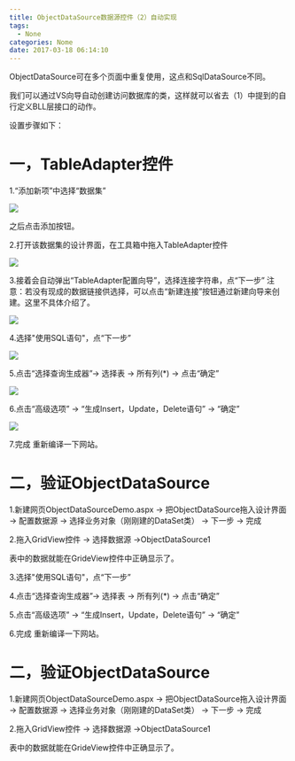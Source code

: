 ```yaml
---
title: ObjectDataSource数据源控件（2）自动实现
tags:
  - None
categories: Nome
date: 2017-03-18 06:14:10
---
```


ObjectDataSource可在多个页面中重复使用，这点和SqlDataSource不同。

我们可以通过VS向导自动创建访问数据库的类，这样就可以省去（1）中提到的自行定义BLL层接口的动作。

设置步骤如下：

# 一，TableAdapter控件

1.“添加新项”中选择“数据集”
 
![](http://breakerthb.github.io/PIC/2016/2c4c6bd344_1.png)

之后点击添加按钮。

2.打开该数据集的设计界面，在工具箱中拖入TableAdapter控件

![](http://breakerthb.github.io/PIC/2016/145902-2.png)

3.接着会自动弹出“TableAdapter配置向导”，选择连接字符串，点“下一步”
注意：若没有现成的数据链接供选择，可以点击“新建连接”按钮通过新建向导来创建。这里不具体介绍了。

![](http://breakerthb.github.io/PIC/2016/145902-3.png)

4.选择"使用SQL语句"，点“下一步”

![](http://breakerthb.github.io/PIC/2016/145902-4.png)

5.点击“选择查询生成器”-> 选择表 -> 所有列(*) -> 点击“确定”

![](http://breakerthb.github.io/PIC/2016/145902-5.png)

6.点击“高级选项” -> “生成Insert，Update，Delete语句” -> “确定”

![](http://breakerthb.github.io/PIC/2016/145902-6.png)

7.完成
重新编译一下网站。

# 二，验证ObjectDataSource

1.新建网页ObjectDataSourceDemo.aspx -> 把ObjectDataSource拖入设计界面 -> 配置数据源 -> 选择业务对象（刚刚建的DataSet类） -> 下一步 -> 完成

2.拖入GridView控件 -> 选择数据源 ->ObjectDataSource1

表中的数据就能在GrideView控件中正确显示了。

3.选择"使用SQL语句"，点“下一步”

4.点击“选择查询生成器”-> 选择表 -> 所有列(*) -> 点击“确定”

5.点击“高级选项” -> “生成Insert，Update，Delete语句” -> “确定”

6.完成
重新编译一下网站。

# 二，验证ObjectDataSource

1.新建网页ObjectDataSourceDemo.aspx -> 把ObjectDataSource拖入设计界面 -> 配置数据源 -> 选择业务对象（刚刚建的DataSet类） -> 下一步 -> 完成

2.拖入GridView控件 -> 选择数据源 ->ObjectDataSource1

表中的数据就能在GrideView控件中正确显示了。
